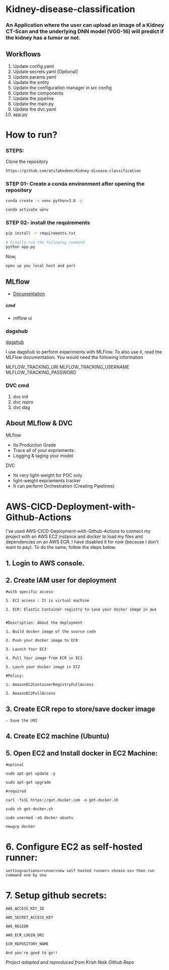 # Kidney-disease-classification
### An Application where the user can upload an image of a Kidney CT-Scan and the underlying DNN model (VGG-16) will predict if the kidney has a tumor or not. 
## Workflows

1. Update config.yaml
2. Update secrets.yaml [Optional]
3. Update params.yaml
4. Update the entity
5. Update the configuration manager in src config
6. Update the components
7. Update the pipeline 
8. Update the main.py
9. Update the dvc.yaml
10. app.py

# How to run?
### STEPS:

Clone the repository

```bash
https://github.com/atifabedeen/Kidney-disease-classification
```
### STEP 01- Create a conda environment after opening the repository

```bash
conda create -n venv python=3.8 -y
```

```bash
conda activate venv
```


### STEP 02- install the requirements
```bash
pip install -r requirements.txt
```

```bash
# Finally run the following command
python app.py
```

Now,
```bash
open up you local host and port
```






## MLflow

- [Documentation](https://mlflow.org/docs/latest/index.html)

##### cmd
- mlflow ui

### dagshub
[dagshub](https://dagshub.com/)

I use dagshub to perform experiments with MLFlow. To also use it, read the MLFlow documentation. You would need the following information

MLFLOW_TRACKING_URI
MLFLOW_TRACKING_USERNAME
MLFLOW_TRACKING_PASSWORD


### DVC cmd

1. dvc init
2. dvc repro
3. dvc dag


## About MLflow & DVC

MLflow

 - Its Production Grade
 - Trace all of your expriements
 - Logging & taging your model


DVC 

 - Its very light-weight for POC only
 - light-weight expriements tracker
 - It can perform Orchestration (Creating Pipelines)



# AWS-CICD-Deployment-with-Github-Actions
I've used AWS-CICD-Deployment-with-Github-Actions to connect my project with an AWS EC2 instance and docker to load my files and dependencies on an AWS ECR. I have disabled it for now (because I don't want to pay). To do the same, 
follow the steps below.
## 1. Login to AWS console.

## 2. Create IAM user for deployment

	#with specific access

	1. EC2 access : It is virtual machine

	2. ECR: Elastic Container registry to save your docker image in aws


	#Description: About the deployment

	1. Build docker image of the source code

	2. Push your docker image to ECR

	3. Launch Your EC2 

	4. Pull Your image from ECR in EC2

	5. Lauch your docker image in EC2

	#Policy:

	1. AmazonEC2ContainerRegistryFullAccess

	2. AmazonEC2FullAccess

	
## 3. Create ECR repo to store/save docker image
    - Save the URI

	
## 4. Create EC2 machine (Ubuntu) 

## 5. Open EC2 and Install docker in EC2 Machine:
	
	
	#optinal

	sudo apt-get update -y

	sudo apt-get upgrade
	
	#required

	curl -fsSL https://get.docker.com -o get-docker.sh

	sudo sh get-docker.sh

	sudo usermod -aG docker ubuntu

	newgrp docker
	
# 6. Configure EC2 as self-hosted runner:
    setting>actions>runner>new self hosted runner> choose os> then run command one by one


# 7. Setup github secrets:

    AWS_ACCESS_KEY_ID

    AWS_SECRET_ACCESS_KEY

    AWS_REGION

    AWS_ECR_LOGIN_URI 

    ECR_REPOSITORY_NAME

	And you're good to go!!
 *Project adapted and reproduced from Krish Naik Github Repo*

